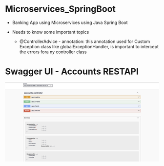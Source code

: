 # Microservices_SpringBoot

* Banking App using Microservices using Java Spring Boot

* Needs to know some important topics 
    - @ControllerAdvice - annotation: 
            this annotation used for Custom Exception class like globalExceptionHandler, is important to intercept the errors fora ny controller class 

  
# Swagger UI - Accounts RESTAPI

<img src="Accounts_RESTAPI_Swagger.png" alt="image"/>
